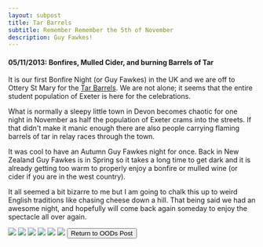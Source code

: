 ```yaml
---
layout: subpost
title: Tar Barrels
subtitle: Remember Remember the 5th of November
description: Guy Fawkes!
---
```


<h4>05/11/2013: Bonfires, Mulled Cider, and burning Barrels of Tar</h4>

It is our first Bonfire Night (or Guy Fawkes) in the UK and we are off to Ottery St Mary for the <a target="_blank" href="https://www.tarbarrels.co.uk/home/">Tar Barrels</a>. We are not alone; it seems that the entire student population of Exeter is here for the celebrations. 

What is normally a sleepy little town in Devon becomes chaotic for one night in November as half the population of Exeter crams into the streets. If that didn't make it manic enough there are also people carrying flaming barrels of tar in relay races through the town. 

It was cool to have an Autumn Guy Fawkes night for once. Back in New Zealand Guy Fawkes is in Spring so it takes a long time to get dark and it is already getting too warm to properly enjoy a bonfire or mulled wine (or cider if you are in the west country).

It all seemed a bit bizarre to me but I am going to chalk this up to weird English traditions like chasing cheese down a hill. That being said we had an awesome night, and hopefully will come back again someday to enjoy the spectacle all over again.

<img src="https://adventuresofthetravellingtwins.com/Photos/2013-11-05-TarBarrels/day11-min.jpg" class="image1">
<img src="https://adventuresofthetravellingtwins.com/Photos/2013-11-05-TarBarrels/day12-min.jpg" class="image1">
<img src="https://adventuresofthetravellingtwins.com/Photos/2013-11-05-TarBarrels/day13-min.jpg" class="image1">
<img src="https://adventuresofthetravellingtwins.com/Photos/2013-11-05-TarBarrels/day14-min.jpg" class="image1">
<img src="https://adventuresofthetravellingtwins.com/Photos/2013-11-05-TarBarrels/day15-min.jpg" class="image1">
<img src="https://adventuresofthetravellingtwins.com/Photos/2013-11-05-TarBarrels/day16-min.jpg" class="image1">

<input type="button" value="Return to OODs Post" onclick="self.close()">
